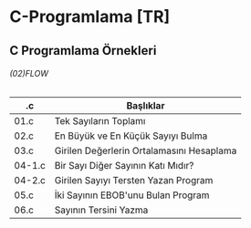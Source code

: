# C-Programlama [TR]

## C Programlama Örnekleri

######  (02)FLOW




| \.c      | Başlıklar                                        |
|----------|--------------------------------------------------|
| 01\.c    | Tek Sayıların Toplamı                            |
| 02\.c    | En Büyük ve En Küçük Sayıyı Bulma                |
| 03\.c    | Girilen Değerlerin Ortalamasını Hesaplama        |
| 04\-1\.c | Bir Sayı Diğer Sayının Katı Mıdır?               |
| 04\-2\.c | Girilen Sayıyı Tersten Yazan Program             |
| 05\.c    | İki Sayının EBOB'unu Bulan Program               |
| 06\.c    | Sayının Tersini Yazma                            |